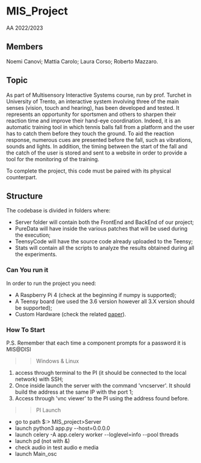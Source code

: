 # MIS_Project

AA 2022/2023

## Members

Noemi Canovi; Mattia Carolo; Laura Corso; Roberto Mazzaro.

## Topic

As part of Multisensory Interactive Systems course, run by prof. Turchet in University of Trento, an
interactive system involving three of the main senses (vision, touch and hearing), has been developed
and tested.
It represents an opportunity for sportsmen and others to sharpen their reaction time and improve their
hand-eye coordination. Indeed, it is an automatic training tool in which tennis balls fall from a platform
and the user has to catch them before they touch the ground. To aid the reaction response, numerous
cues are presented before the fall, such as vibrations, sounds and lights.
In addition, the timing between the start of the fall and the catch of the user is stored and sent to a
website in order to provide a tool for the monitoring of the training.

To complete the project, this code must be paired with its physical counterpart.

## Structure

The codebase is divided in folders where:

- Server folder will contain both the FrontEnd and BackEnd of our project;
- PureData will have inside the various patches that will be used during the execution;
- TeensyCode will have the source code already uploaded to the Teensy;
- Stats will contain all the scripts to analyze the results obtained during all the experiments.

### Can You run it

In order to run the project you need:

- A Raspberry Pi 4 (check at the beginning if numpy is supported);
- A Teensy board (we used the 3.6 version however all 3.X version should be supported);
- Custom Hardware (check the related [paper](MultisensoryReport.pdf)).

### How To Start

P.S. Remember that each time a component prompts for a password it is 
MIS@DISI

>> Windows & Linux

1) access through terminal to the PI (it should be connected to the local network) with SSH;
2) Once inside launch the server with the command 'vncserver'. It should build the address at the same IP with the port 1;
3) Access through 'vnc viewer' to the PI using the address found before.

>> PI Launch

- go to path $:> MIS_project>Server
- launch python3 app.py --host=0.0.0.0
- launch celery -A app.celery worker --loglevel=info --pool threads
- launch pd (not with &)
- check audio in test audio e media
- launch Main_osc
